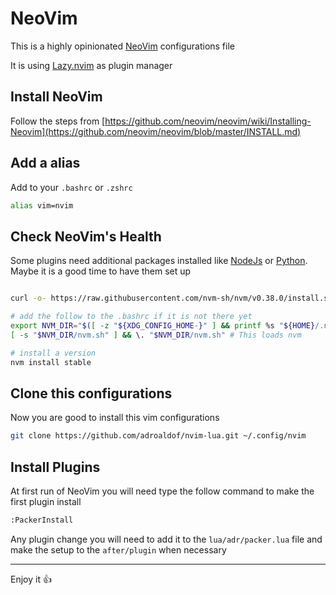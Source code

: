 # NeoVim

This is a highly opinionated [NeoVim](https://neovim.io/) configurations file

It is using [Lazy.nvim](https://github.com/folke/lazy.nvim) as plugin manager

## Install NeoVim

Follow the steps from [https://github.com/neovim/neovim/wiki/Installing-Neovim](https://github.com/neovim/neovim/blob/master/INSTALL.md)

## Add a alias

Add to your `.bashrc` or `.zshrc`

```bash
alias vim=nvim
```

## Check NeoVim's Health

Some plugins need additional packages installed like [NodeJs](https://nodejs.org/) or [Python](https://www.python.org/). Maybe it is a good time to have them set up

```bash

curl -o- https://raw.githubusercontent.com/nvm-sh/nvm/v0.38.0/install.sh | bash

# add the follow to the .bashrc if it is not there yet
export NVM_DIR="$([ -z "${XDG_CONFIG_HOME-}" ] && printf %s "${HOME}/.nvm" || printf %s "${XDG_CONFIG_HOME}/nvm")"
[ -s "$NVM_DIR/nvm.sh" ] && \. "$NVM_DIR/nvm.sh" # This loads nvm

# install a version
nvm install stable
```

## Clone this configurations

Now you are good to install this vim configurations

```bash
git clone https://github.com/adroaldof/nvim-lua.git ~/.config/nvim
```

## Install Plugins

At first run of NeoVim you will need type the follow command to make the first plugin install

```bash
:PackerInstall
```

Any plugin change you will need to add it to the `lua/adr/packer.lua` file and make the setup to the `after/plugin` when necessary

---

Enjoy it :+1:
